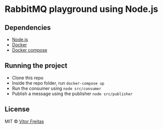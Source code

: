 # RabbitMQ playground using Node.js

## Dependencies

- [Node.js](https://nodejs.org/en/download/)
- [Docker](https://docs.docker.com/)
- [Docker compose](https://docs.docker.com/compose/install/)

## Running the project

- Clone this repo
- Inside the repo folder, run `docker-compose up`
- Run the consumer using `node src/consumer`
- Publish a message using the publisher `node src/publisher`

## License

MIT © [Vitor Freitas]()
